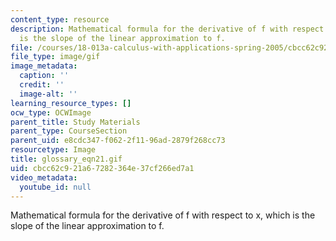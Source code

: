 ```yaml
---
content_type: resource
description: Mathematical formula for the derivative of f with respect to x, which
  is the slope of the linear approximation to f.
file: /courses/18-013a-calculus-with-applications-spring-2005/cbcc62c921a67282364e37cf266ed7a1_glossary_eqn21.gif
file_type: image/gif
image_metadata:
  caption: ''
  credit: ''
  image-alt: ''
learning_resource_types: []
ocw_type: OCWImage
parent_title: Study Materials
parent_type: CourseSection
parent_uid: e8cdc347-f062-2f11-96ad-2879f268cc73
resourcetype: Image
title: glossary_eqn21.gif
uid: cbcc62c9-21a6-7282-364e-37cf266ed7a1
video_metadata:
  youtube_id: null
---
```

Mathematical formula for the derivative of f with respect to x, which is the slope of the linear approximation to f.

